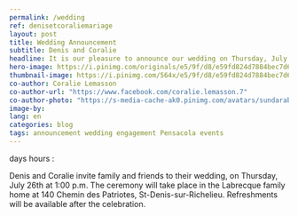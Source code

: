 ```yaml
---
permalink: /wedding
ref: denisetcoraliemariage
layout: post
title: Wedding Announcement
subtitle: Denis and Coralie
headline: It is our pleasure to announce our wedding on Thursday, July 26 2018, at 1:00 p.m.
hero-image: https://i.pinimg.com/originals/e5/9f/d8/e59fd824d7884bec7d6895909c3261f8.jpg
thumbnail-image: https://i.pinimg.com/564x/e5/9f/d8/e59fd824d7884bec7d6895909c3261f8.jpg
co-author: Coralie Lemasson
co-author-url: "https://www.facebook.com/coralie.lemasson.7"
co-author-photo: "https://s-media-cache-ak0.pinimg.com/avatars/sundarabheriya_1468177840_280.jpg"
image-by:
lang: en
categories: blog
tags: announcement wedding engagement Pensacola events
---
```

<link href="https://fonts.googleapis.com/css?family=Lato:300" rel="stylesheet"> 

<!-- Display the countdown timer in an element -->
<div class="date-mark"><span id="wedding-day"></span> days
  <span id="wedding-hour"></span> hours
  <span id="wedding-minute"></span>:<span id="wedding-second"></span>
</div>

<script>
// Set the date we're counting down to
var countDownDate = new Date("Jul 26, 2018 13:00:00").getTime();

// Update the count down every 1 second
var x = setInterval(function() {

  // Get todays date and time
  var now = new Date().getTime();

  // Find the distance between now an the count down date
  var distance = countDownDate - now;

  // Time calculations for days, hours, minutes and seconds
  var days = Math.floor(distance / (1000 * 60 * 60 * 24));
  var hours = Math.floor((distance % (1000 * 60 * 60 * 24)) / (1000 * 60 * 60));
  var minutes = Math.floor((distance % (1000 * 60 * 60)) / (1000 * 60));
  var seconds = Math.floor((distance % (1000 * 60)) / 1000);

  // Display the result
  document.getElementById("wedding-day").innerHTML = days;
  document.getElementById("wedding-hour").innerHTML = hours;
  document.getElementById("wedding-minute").innerHTML = minutes;
  document.getElementById("wedding-second").innerHTML = seconds;

  // If the count down is finished, write some text 
  if (distance < 0) {
    clearInterval(x);
    document.getElementById("wedding-day").innerHTML = "0";
    document.getElementById("wedding-hour").innerHTML = "00";
    document.getElementById("wedding-minute").innerHTML = "00";
    document.getElementById("wedding-second").innerHTML = "00";
  }
}, 1000);
</script>



Denis and Coralie invite family and friends to their wedding, on Thursday, July 26th at 1:00 p.m. The ceremony will take place in the Labrecque family home at 140 Chemin des Patriotes, St-Denis-sur-Richelieu. Refreshments will be available after the celebration.
